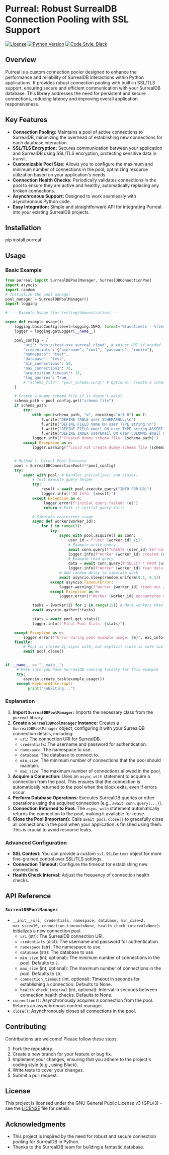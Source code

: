 # Purreal: Robust SurrealDB Connection Pooling with SSL Support

[![License](https://www.gnu.org/graphics/gplv3-with-text-136x68.png)](https://opensource.org/licenses/GNU)
[![Python Version](https://img.shields.io/badge/python-3.8+-blue.svg)](https://www.python.org/downloads/)
[![Code Style: Black](https://img.shields.io/badge/code%20style-black-000000.svg)](https://github.com/psf/black)
<!-- Add CI/CD status badges here, e.g., for GitHub Actions -->

## Overview

Purreal is a custom connection pooler designed to enhance the performance and reliability of SurrealDB interactions within Python applications. It provides robust connection pooling with built-in SSL/TLS support, ensuring secure and efficient communication with your SurrealDB database. This library addresses the need for persistent and secure connections, reducing latency and improving overall application responsiveness.

## Key Features

*   **Connection Pooling:**  Maintains a pool of active connections to SurrealDB, minimizing the overhead of establishing new connections for each database interaction.
*   **SSL/TLS Encryption:**  Secures communication between your application and SurrealDB using SSL/TLS encryption, protecting sensitive data in transit.
*   **Customizable Pool Size:**  Allows you to configure the maximum and minimum number of connections in the pool, optimizing resource utilization based on your application's needs.
*   **Connection Health Checks:**  Periodically validates connections in the pool to ensure they are active and healthy, automatically replacing any broken connections.
*   **Asynchronous Support:** Designed to work seamlessly with asynchronous Python code.
*   **Easy Integration:** Simple and straightforward API for integrating Purreal into your existing SurrealDB projects.

## Installation

pip install purreal


## Usage

### Basic Example

```python
from purreal import SurrealDBPoolManager, SurrealDBConnectionPool
import asyncio
import random
# Initialize the pool manager
pool_manager = SurrealDBPoolManager()
import logging

# --- Example Usage (for testing/demonstration) ---

async def example_usage():
    logging.basicConfig(level=logging.INFO, format='%(asctime)s - %(levelname)s - %(name)s - %(message)s')
    logger = logging.getLogger(__name__)

    pool_config = {
        "uri": "wss://test-xxx.surreal.cloud", # Adjust URI if needed
        "credentials": {"username": "root", "password": "rootrm"},
        "namespace": "test",
        "database": "test",
        "min_connections": 50,
        "max_connections": 70,
        "acquisition_timeout": 15,
        "log_queries": True,
        # "schema_file": "your_schema.surql" # Optional: Create a schema file
    }

    # Create a dummy schema file if it doesn't exist
    schema_path = pool_config.get("schema_file")
    if schema_path:
        try:
            with open(schema_path, "w", encoding="utf-8") as f:
                f.write("DEFINE TABLE user SCHEMAFULL;\n")
                f.write("DEFINE FIELD name ON user TYPE string;\n")
                f.write("DEFINE FIELD email ON user TYPE string ASSERT is::email($value);\n")
                f.write("DEFINE INDEX userEmail ON user COLUMNS email UNIQUE;\n")
            logger.info(f"Created dummy schema file: {schema_path}")
        except Exception as e:
            logger.warning(f"Could not create dummy schema file {schema_path}: {e}")


    # Method 1: Direct Pool Instance
    pool = SurrealDBConnectionPool(**pool_config)
    try:
        async with pool: # Handles initialize() and close()
            # Test execute_query helper
            try:
                result = await pool.execute_query("INFO FOR DB;")
                logger.info(f"DB Info: {result}")
            except Exception as e:
                 logger.error(f"Initial query failed: {e}")
                 return # Exit if initial query fails

            # Simulate concurrent usage
            async def worker(worker_id):
                for i in range(3):
                    try:
                        async with pool.acquire() as conn:
                            user_id = f"user_{worker_id}_{i}"
                            # Example write query
                            await conn.query(f"CREATE {user_id} SET name = 'Worker {worker_id}', email = '{worker_id}_{i}@example.com'")
                            logger.info(f"Worker {worker_id} created {user_id}")
                            # Example read query
                            data = await conn.query(f"SELECT * FROM {user_id}")
                            logger.info(f"Worker {worker_id} read data: {data}")
                        # Add random delay to simulate work
                        await asyncio.sleep(random.uniform(0.1, 0.5))
                    except asyncio.TimeoutError:
                        logger.warning(f"Worker {worker_id} timed out acquiring connection.")
                    except Exception as e:
                        logger.error(f"Worker {worker_id} encountered error: {e}", exc_info=True)

            tasks = [worker(i) for i in range(15)] # More workers than max_connections
            await asyncio.gather(*tasks)

            stats = await pool.get_stats()
            logger.info(f"Final Pool Stats: {stats}")

    except Exception as e:
        logger.error(f"Error during pool example usage: {e}", exc_info=True)
    finally:
        # Pool is closed by async with, but explicit close is safe too
        await pool.close()


if __name__ == "__main__":
     # Make sure you have SurrealDB running locally for this example
     try:
        asyncio.create_task(example_usage())
     except KeyboardInterrupt:
          print("\nExiting...")
```


### Explanation

1.  **Import `SurrealDBPoolManager`:** Imports the necessary class from the `purreal` library.
2.  **Create a `SurrealDBPoolManager` Instance:**  Creates a `SurrealDBPoolManager` object, configuring it with your SurrealDB connection details, including:
    *   `uri`: The connection URI for SurrealDB.
    *   `credentials`: The username and password for authentication.
    *   `namespace`: The namespace to use.
    *   `database`: The database to connect to.
    *   `min_size`: The minimum number of connections that the pool should maintain.
    *   `max_size`: The maximum number of connections allowed in the pool.
3.  **Acquire a Connection:** Uses an `async with` statement to acquire a connection from the pool. This ensures that the connection is automatically returned to the pool when the block exits, even if errors occur.
4.  **Perform Database Operations:**  Executes SurrealDB queries or other operations using the acquired connection (e.g., `await conn.query(...)`).
5.  **Connection Returned to Pool:** The `async with` statement automatically returns the connection to the pool, making it available for reuse.
6.  **Close the Pool (Important):**  Calls `await pool.close()` to gracefully close all connections in the pool when your application is finished using them.  This is crucial to avoid resource leaks.

### Advanced Configuration

*   **SSL Context:**  You can provide a custom `ssl.SSLContext` object for more fine-grained control over SSL/TLS settings.
*   **Connection Timeout:** Configure the timeout for establishing new connections.
*   **Health Check Interval:**  Adjust the frequency of connection health checks.



## API Reference

### `SurrealDBPoolManager`

*   `__init__(uri, credentials, namespace, database, min_size=2, max_size=10, connection_timeout=None, health_check_interval=None)`:  Initializes a new connection pool.
    *   `uri` (str): The SurrealDB connection URI.
    *   `credentials` (dict): The username and password for authentication.
    *   `namespace` (str): The namespace to use.
    *   `database` (str): The database to use.
    *   `min_size` (int, optional): The minimum number of connections in the pool. Defaults to `2`.
    *   `max_size` (int, optional): The maximum number of connections in the pool. Defaults to `10`.
    *   `connection_timeout` (int, optional): Timeout in seconds for establishing a connection. Defaults to None.
    *   `health_check_interval` (int, optional): Interval in seconds between connection health checks. Defaults to None.
*   `connection()`:  Asynchronously acquires a connection from the pool.  Returns an asynchronous context manager.
*   `close()`:  Asynchronously closes all connections in the pool.

## Contributing

Contributions are welcome! Please follow these steps:

1.  Fork the repository.
2.  Create a new branch for your feature or bug fix.
3.  Implement your changes, ensuring that you adhere to the project's coding style (e.g., using Black).
4.  Write tests to cover your changes.
5.  Submit a pull request.

## License

This project is licensed under the GNU General Public License v3 (GPLv3) - see the [LICENSE](LICENSE) file for details.

## Acknowledgments

*   This project is inspired by the need for robust and secure connection pooling for SurrealDB in Python.
*   Thanks to the SurrealDB team for building a fantastic database.
